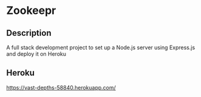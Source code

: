 # Zookeepr

## Description
A full stack development project to set up a Node.js server using Express.js and deploy it on Heroku

## Heroku
https://vast-depths-58840.herokuapp.com/
